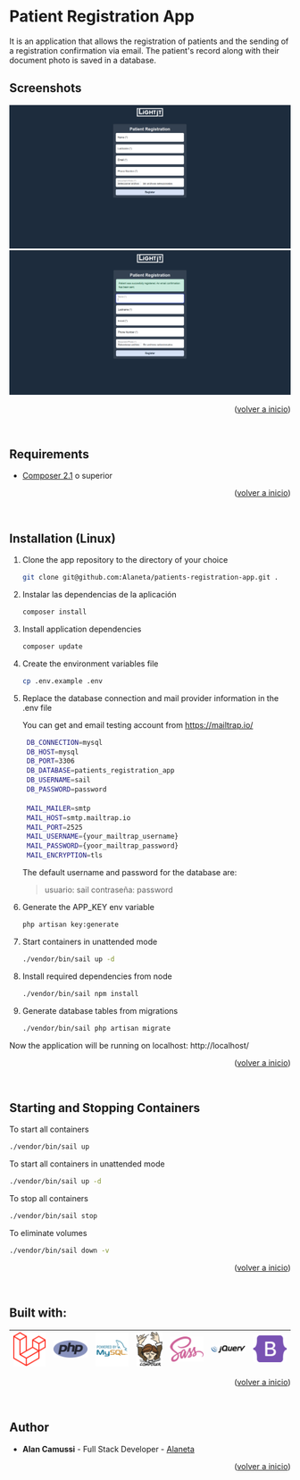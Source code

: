 <div id="top"></div>

# Patient Registration App
It is an application that allows the registration of patients and the sending of a registration confirmation via email. 
The patient's record along with their document photo is saved in a database.
<br>

## Screenshots

![Registration](public/img/readme/screenshots/registration.png)
![Registration Success](public/img/readme/screenshots/registration-success.png)

<p align="right">(<a href="#top">volver a inicio</a>)</p>

<br>

## Requirements
* [Composer 2.1](https://getcomposer.org/download/) o superior

<p align="right">(<a href="#top">volver a inicio</a>)</p>

<br>

## Installation (Linux)
1. Clone the app repository to the directory of your choice
   ```sh
   git clone git@github.com:Alaneta/patients-registration-app.git .
   ```

2. Instalar las dependencias de la aplicación
   ```sh
   composer install
   ```

3. Install application dependencies
   ```sh
   composer update
   ```

4. Create the environment variables file
   ```sh
   cp .env.example .env
   ```

5. Replace the database connection and mail provider information in the .env file

   You can get and email testing account from https://mailtrap.io/
   ```sh
    DB_CONNECTION=mysql
    DB_HOST=mysql
    DB_PORT=3306
    DB_DATABASE=patients_registration_app
    DB_USERNAME=sail
    DB_PASSWORD=password
   
    MAIL_MAILER=smtp
    MAIL_HOST=smtp.mailtrap.io
    MAIL_PORT=2525
    MAIL_USERNAME={your_mailtrap_username}
    MAIL_PASSWORD={yoor_mailtrap_password}
    MAIL_ENCRYPTION=tls
   ```
   The default username and password for the database are:
   > usuario: sail
   > contraseña: password

6. Generate the APP_KEY env variable
   ```sh
   php artisan key:generate
   ```

7. Start containers in unattended mode
    ```sh
    ./vendor/bin/sail up -d
    ```
8. Install required dependencies from node
    ```sh
    ./vendor/bin/sail npm install
    ```
9. Generate database tables from migrations
    ```sh
    ./vendor/bin/sail php artisan migrate
    ```

Now the application will be running on localhost: http://localhost/

<p align="right">(<a href="#top">volver a inicio</a>)</p>

<br>

## Starting and Stopping Containers
To start all containers
```sh
./vendor/bin/sail up
```

To start all containers in unattended mode
```sh
./vendor/bin/sail up -d
```

To stop all containers
```sh
./vendor/bin/sail stop
```

To eliminate volumes
```sh
./vendor/bin/sail down -v
```

<p align="right">(<a href="#top">volver a inicio</a>)</p>

<br>

## Built with:
| [![Laravel 10](public/img/readme/logos/laravel-2.svg)](https://laravel.com/) | [![PHP](public/img/readme/logos/php-1.svg)](https://www.php.net/) | [![MySQL](public/img/readme/logos/mysql-2.svg)](https://www.mysql.com/) | [![Composer](public/img/readme/logos/composer.svg)](https://getcomposer.org/) | [![Sass](public/img/readme/logos/sass-1.svg)](https://sass-lang.com/) | [![jQuery](public/img/readme/logos/jquery-1.svg)](https://jquery.com/) | [![Bootstrap](public/img/readme/logos/bootstrap-5-1.svg)](https://getbootstrap.com/) |
|------------------------------------------------------------------------------|-------------------------------------------------------------------|-------------------------------------------------------------------------|-------------------------------------------------------------------------------|-----------------------------------------------------------------------|------------------------------------------------------------------------|--------------------------------------------------------------------------------------|

<p align="right">(<a href="#top">volver a inicio</a>)</p>

<br>

## Author
* **Alan Camussi** - Full Stack Developer - [Alaneta](https://github.com/Alaneta)

<p align="right">(<a href="#top">volver a inicio</a>)</p>

<br>
